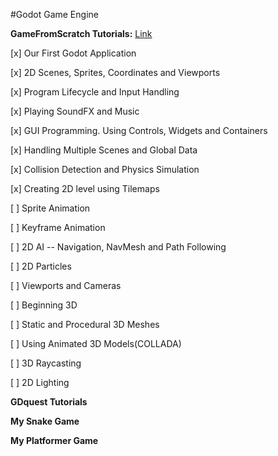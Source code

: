 #Godot Game Engine

**GameFromScratch Tutorials:**
[Link](http://www.gamefromscratch.com/page/Godot-Game-Engine-tutorial-series.aspx)

[x] Our First Godot Application

 [x] 2D Scenes, Sprites, Coordinates and Viewports

 [x] Program Lifecycle and Input Handling

 [x] Playing SoundFX and Music

 [x] GUI Programming. Using Controls, Widgets and Containers

 [x] Handling Multiple Scenes and Global Data

 [x] Collision Detection and Physics Simulation

 [x] Creating 2D level using Tilemaps

 [ ] Sprite Animation

 [ ] Keyframe Animation

 [ ] 2D AI -- Navigation, NavMesh and Path Following

 [ ] 2D Particles

 [ ] Viewports and Cameras

 [ ] Beginning 3D

 [ ] Static and Procedural 3D Meshes

 [ ] Using Animated 3D Models(COLLADA)

 [ ] 3D Raycasting

 [ ] 2D Lighting

**GDquest Tutorials**

**My Snake Game**

**My Platformer Game**




